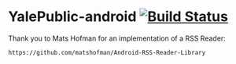 YalePublic-android [![Build Status](https://travis-ci.org/YaleSTC/YalePublic-android.svg?branch=7_maps)](https://travis-ci.org/YaleSTC/YalePublic-android)
==================

Thank you to Mats Hofman for an implementation of a RSS Reader:

	https://github.com/matshofman/Android-RSS-Reader-Library

